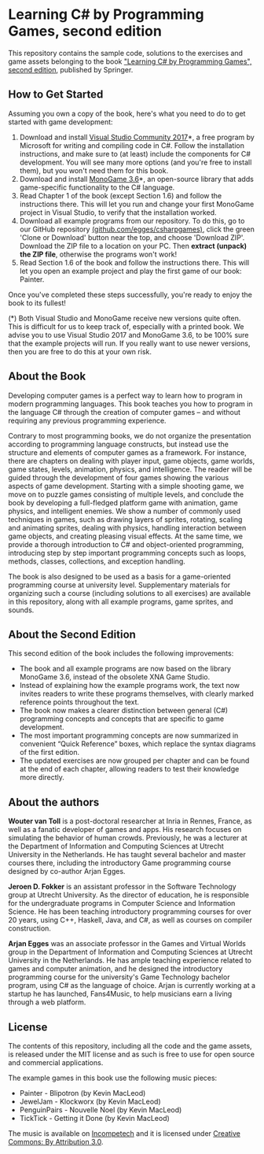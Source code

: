 # Learning C# by Programming Games, second edition

This repository contains the sample code, solutions to the exercises and game assets belonging to the book ["Learning C# by Programming Games", second edition](https://www.springer.com/gp/book/9783642365799), published by Springer.

## How to Get Started
Assuming you own a copy of the book, here's what you need to do to get started with game development:
1. Download and install [Visual Studio Community 2017](https://visualstudio.microsoft.com/vs/older-downloads/)*, a free program by Microsoft for writing and compiling code in C#. Follow the installation instructions, and make sure to (at least) include the components for C# development. You will see many more options (and you're free to install them), but you won't need them for this book.
2. Download and install [MonoGame 3.6](http://www.monogame.net/2017/03/01/monogame-3-6/)*, an open-source library that adds game-specific functionality to the C# language.
3. Read Chapter 1 of the book (except Section 1.6) and follow the instructions there. This will let you run and change your first MonoGame project in Visual Studio, to verify that the installation worked.
4. Download all example programs from our repository. To do this, go to our GitHub repository [(github.com/egges/csharpgames)](https://github.com/egges/csharpgames), click the green 'Clone or Download' button near the top, and choose 'Download ZIP'. Download the ZIP file to a location on your PC. Then **extract (unpack) the ZIP file**, otherwise the programs won't work!
5. Read Section 1.6 of the book and follow the instructions there. This will let you open an example project and play the first game of our book: Painter.

Once you've completed these steps successfully, you're ready to enjoy the book to its fullest!

(*) Both Visual Studio and MonoGame receive new versions quite often. This is difficult for us to keep track of, especially with a printed book. We advise you to use Visual Studio 2017 and MonoGame 3.6, to be 100% sure that the example projects will run. If you really want to use newer versions, then you are free to do this at your own risk.

## About the Book
Developing computer games is a perfect way to learn how to program in modern programming languages. This book teaches you how to program in the language C# through the creation of computer games – and without requiring any previous programming experience.

Contrary to most programming books, we do not organize the presentation according to programming language constructs, but instead use the structure and elements of computer games as a framework. For instance, there are chapters on dealing with player input, game objects, game worlds, game states, levels, animation, physics, and intelligence. The reader will be guided through the development of four games showing the various aspects of game development. Starting with a simple shooting game, we move on to puzzle games consisting of multiple levels, and conclude the book by developing a full-fledged platform game with animation, game physics, and intelligent enemies. We show a number of commonly used techniques in games, such as drawing layers of sprites, rotating, scaling and animating sprites, dealing with physics, handling interaction between game objects, and creating pleasing visual effects. At the same time, we provide a thorough introduction to C# and object-oriented programming, introducing step by step important programming concepts such as loops, methods, classes, collections, and exception handling.

The book is also designed to be used as a basis for a game-oriented programming course at university level. Supplementary materials for organizing such a course (including solutions to all exercises) are available in this repository, along with all example programs, game sprites, and sounds.

## About the Second Edition
This second edition of the book includes the following improvements: 
- The book and all example programs are now based on the library MonoGame 3.6, instead of the obsolete XNA Game Studio. 
- Instead of explaining how the example programs work, the text now invites readers to write these programs themselves, with clearly marked reference points throughout the text. 
- The book now makes a clearer distinction between general (C#) programming concepts and concepts that are specific to game development. 
- The most important programming concepts are now summarized in convenient “Quick Reference” boxes, which replace the syntax diagrams of the first edition. 
- The updated exercises are now grouped per chapter and can be found at the end of each chapter, allowing readers to test their knowledge more directly.

## About the authors
**Wouter van Toll** is a post-doctoral researcher at Inria in Rennes, France, as well as a fanatic developer of games and apps. His research focuses on simulating the behavior of human crowds. Previously, he was a lecturer at the Department of Information and Computing Sciences at Utrecht University in the Netherlands. He has taught several bachelor and master courses there, including the introductory Game programming course designed by co-author Arjan Egges.
  
**Jeroen D. Fokker** is an assistant professor in the Software Technology group at Utrecht University. As the director of education, he is responsible for the undergraduate programs in Computer Science and Information Science. He has been teaching introductory programming courses for over 20 years, using C++, Haskell, Java, and C#, as well as courses on compiler construction.
  
**Arjan Egges** was an associate professor in the Games and Virtual Worlds group in the Department of Information and Computing Sciences at Utrecht University in the Netherlands. He has ample teaching experience related to games and computer animation, and he designed the introductory programming course for the university's Game Technology bachelor program, using C# as the language of choice. Arjan is currently working at a startup he has launched, Fans4Music, to help musicians earn a living through a web platform.

## License
The contents of this repository, including all the code and the game assets, is released under the MIT license and as such is free to use for open source and commercial applications. 

The example games in this book use the following music pieces:
- Painter - Blipotron (by Kevin MacLeod)
- JewelJam - Klockworx (by Kevin MacLeod)
- PenguinPairs - Nouvelle Noel (by Kevin MacLeod)
- TickTick - Getting it Done (by Kevin MacLeod)

The music is available on [Incompetech](http://www.incompetech.com) and it is licensed under [Creative Commons: By Attribution 3.0](https://creativecommons.org/licenses/by/3.0).
